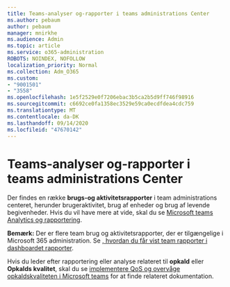 ```yaml
---
title: Teams-analyser og-rapporter i teams administrations Center
ms.author: pebaum
author: pebaum
manager: mnirkhe
ms.audience: Admin
ms.topic: article
ms.service: o365-administration
ROBOTS: NOINDEX, NOFOLLOW
localization_priority: Normal
ms.collection: Adm_O365
ms.custom:
- "9001501"
- "3558"
ms.openlocfilehash: 1e5f2529e0f7206ebac3b5ca2b5d9ff746f98916
ms.sourcegitcommit: c6692ce0fa1358ec3529e59ca0ecdfdea4cdc759
ms.translationtype: MT
ms.contentlocale: da-DK
ms.lasthandoff: 09/14/2020
ms.locfileid: "47670142"
---
```

# <a name="teams-analytics-and-reports-in-the-teams-admin-center"></a>Teams-analyser og-rapporter i teams administrations Center

Der findes en række **brugs-og aktivitetsrapporter** i team administrations centeret, herunder brugeraktivitet, brug af enheder og brug af levende begivenheder. Hvis du vil have mere at vide, skal du se [Microsoft teams Analytics og rapportering](https://docs.microsoft.com/microsoftteams/teams-analytics-and-reports/teams-reporting-reference).

**Bemærk:** Der er flere team brug og aktivitetsrapporter, der er tilgængelige i Microsoft 365 administration. Se [, hvordan du får vist team rapporter i dashboardet rapporter](https://docs.microsoft.com/microsoftteams/teams-activity-reports#how-to-view-the-teams-reports-in-the-reports-dashboard).

Hvis du leder efter rapportering eller analyse relateret til **opkald** eller **Opkalds kvalitet**, skal du se [implementere QoS og overvåge opkaldskvaliteten i Microsoft teams](https://docs.microsoft.com/microsoftteams/monitor-call-quality-qos) for at finde relateret dokumentation.


